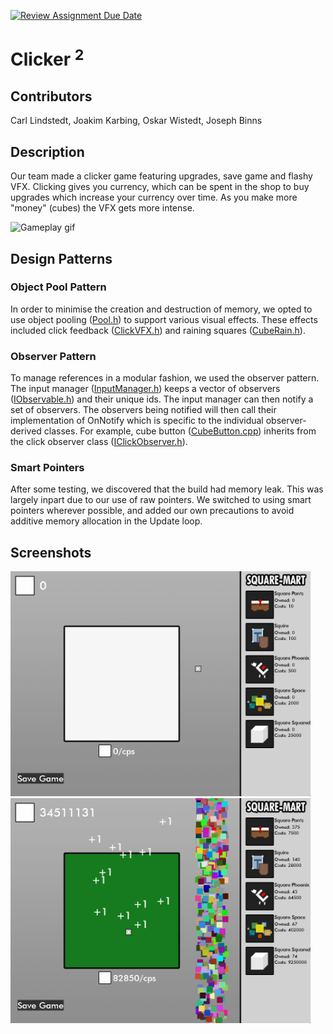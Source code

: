 [![Review Assignment Due Date](https://classroom.github.com/assets/deadline-readme-button-24ddc0f5d75046c5622901739e7c5dd533143b0c8e959d652212380cedb1ea36.svg)](https://classroom.github.com/a/XUCedPox)
# Clicker $^{2}$ 

## Contributors

Carl Lindstedt, Joakim Karbing, Oskar Wistedt, Joseph Binns

## Description

Our team made a clicker game featuring upgrades, save game and flashy VFX.
Clicking gives you currency, which can be spent in the shop to buy upgrades which increase your currency over time.
As you make more "money" (cubes) the VFX gets more intense.

<img alt="Gameplay gif" width="965" src="https://github.com/FG22-GP/214-design-patterns-assignment-cl-jb-jk-ow/blob/main/Screenshots/square-clicker.gif"/>

## Design Patterns

### Object Pool Pattern

In order to minimise the creation and destruction of memory, we opted to use object pooling ([Pool.h](https://github.com/FG22-GP/214-design-patterns-assignment-cl-jb-jk-ow/blob/main/GameEngine/Utilities/Pool.h)) to support various visual effects.
These effects included click feedback ([ClickVFX.h](https://github.com/FG22-GP/214-design-patterns-assignment-cl-jb-jk-ow/blob/main/GameEngine/VFX/ClickVFX.h)) and raining squares ([CubeRain.h](https://github.com/FG22-GP/214-design-patterns-assignment-cl-jb-jk-ow/blob/main/GameEngine/Utilities/CubeRain.h)).

### Observer Pattern

To manage references in a modular fashion, we used the observer pattern.
The input manager ([InputManager.h](https://github.com/FG22-GP/214-design-patterns-assignment-cl-jb-jk-ow/blob/main/GameEngine/Input/InputManager.h)) keeps a vector of observers ([IObservable.h](https://github.com/FG22-GP/214-design-patterns-assignment-cl-jb-jk-ow/blob/main/GameEngine/Utilities/IObservable.h)) and their unique ids.
The input manager can then notify a set of observers.
The observers being notified will then call their implementation of OnNotify which is specific to the individual observer-derived classes.
For example, cube button ([CubeButton.cpp](https://github.com/FG22-GP/214-design-patterns-assignment-cl-jb-jk-ow/blob/main/GameEngine/ConcreteObjects/CubeButton.cpp)) inherits from the click observer class ([IClickObserver.h](https://github.com/FG22-GP/214-design-patterns-assignment-cl-jb-jk-ow/blob/main/GameEngine/Utilities/IClickObserver.h)).

### Smart Pointers

After some testing, we discovered that the build had memory leak.
This was largely inpart due to our use of raw pointers.
We switched to using smart pointers wherever possible, and added our own precautions to avoid additive memory allocation in the Update loop.

## Screenshots
<img alt="Screenshot before" width="480" src="https://github.com/FG22-GP/214-design-patterns-assignment-cl-jb-jk-ow/blob/main/Screenshots/square-clicker-0.png"/> <img alt="Screenshot after" width="480" src="https://github.com/FG22-GP/214-design-patterns-assignment-cl-jb-jk-ow/blob/main/Screenshots/square-clicker-1.png"/>
